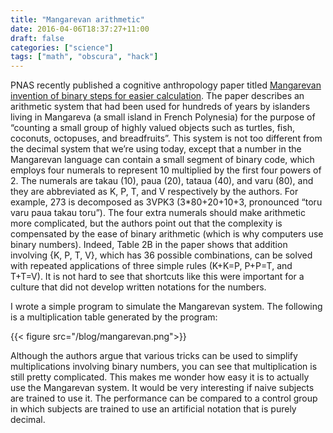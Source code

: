 ```yaml
---
title: "Mangarevan arithmetic"
date: 2016-04-06T18:37:27+11:00
draft: false
categories: ["science"]
tags: ["math", "obscura", "hack"]
---
```

PNAS recently published a cognitive anthropology paper titled [Mangarevan invention of binary steps for easier calculation](http://www.pnas.org/content/111/4/1322). The paper describes an arithmetic system that had been used for hundreds of years by islanders living in Mangareva (a small island in French Polynesia) for the purpose of “counting a small group of highly valued objects such as turtles, fish, coconuts, octopuses, and breadfruits”. This system is not too different from the decimal system that we’re using today, except that a number in the Mangarevan language can contain a small segment of binary code, which employs four numerals to represent 10 multiplied by the first four powers of 2. The numerals are takau (10), paua (20), tataua (40), and varu (80), and they are abbreviated as K, P, T, and V respectively by the authors. For example, 273 is decomposed as 3VPK3 (3*80+20+10+3, pronounced “toru varu paua takau toru”). The four extra numerals should make arithmetic more complicated, but the authors point out that the complexity is compensated by the ease of binary arithmetic (which is why computers use binary numbers). Indeed, Table 2B in the paper shows that addition involving {K, P, T, V}, which has 36 possible combinations, can be solved with repeated applications of three simple rules (K+K=P, P+P=T, and T+T=V). It is not hard to see that shortcuts like this were important for a culture that did not develop written notations for the numbers.

I wrote a simple  program to simulate the Mangarevan system. The following is a multiplication table generated by the program:

{{< figure src="/blog/mangarevan.png">}}

Although the authors argue that various tricks can be used to simplify multiplications involving binary numbers, you can see that multiplication is still pretty complicated. This makes me wonder how easy it is to actually use the Mangarevan system. It would be very interesting if naive subjects are trained to use it. The performance can be compared to a control group in which subjects are trained to use an artificial notation that is purely decimal.
